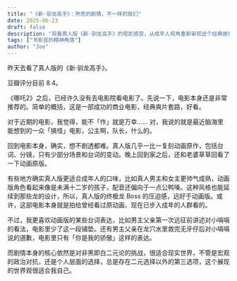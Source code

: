 ```yaml
---
title: "《新·驯龙高手》：熟悉的剧情，不一样的我们"
date: 2025-06-23
draft: false
description: "观看真人版《新·驯龙高手》的观影感受，从成年人视角重新审视这个经典故事，探讨成长、选择与世界观的思考。"
tags: ["书影音的精神角落"]
author: "Joe"
---
```


昨天去看了真人版的《新·驯龙高手》。

豆瓣评分目前 8.4。

《哪吒2》之后，已经许久没有去电影院看电影了。先说一下，电影本身还是非常推荐的。简单的概括，这是一部成功的商业电影，经典爽片套路，好看。

对于近期的电影，我觉得，能不「作」就是万幸…… 对，我说的就是最近脑海里能想到的一众「搞怪」电影，公主啊，队长，什么的。

回到电影本身，确实，想不剧透都难。真人版几乎一比一复刻动画原作，包括台词、分镜，只有少部分场景和台词的变动。晚上回到家之后，还和老婆草草回看了一下动画原版。

有些地方确实真人版更适合成年人的口味，比如真人男主和女主更帅气成熟，动画版角色看起来像是未满十二岁的孩子，配音还偏向于一点公鸭嗓。这种风格也能延续到那些龙的设计，所以，真人版的终极龙 Boss 的压迫感，远好于动画版。或许，这部电影本身就是拍给曾经看过原动画、现在已步入成年的人群看的。

不过，我更喜欢动画版的某些台词表达，比如男主父亲第一次远征前讲述对小嗝嗝的看法，电影里少了这一段铺垫。还有男主父亲在龙穴水里救完无牙仔后对小嗝嗝说的道歉，电影里只有「你是我的骄傲」这样的表达。

而剧情本身的核心依然是对非黑即白二元论的挑战，很适合现实世界，不管是宏观的政治对抗，还是个人层面的选择，总是存在二元选择以外的第三选项，这个展现的世界观很适合我自己。 
